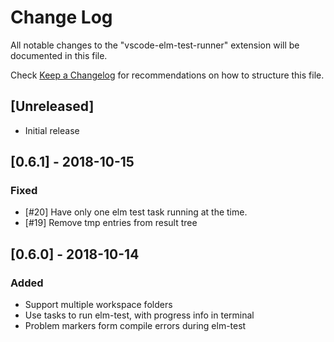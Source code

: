 # Change Log
All notable changes to the "vscode-elm-test-runner" extension will be documented in this file.

Check [Keep a Changelog](http://keepachangelog.com/) for recommendations on how to structure this file.

## [Unreleased]
- Initial release

## [0.6.1] - 2018-10-15
### Fixed
- [#20] Have only one elm test task running at the time.
- [#19] Remove tmp entries from result tree

## [0.6.0] - 2018-10-14
### Added
- Support multiple workspace folders
- Use tasks to run elm-test, with progress info in terminal
- Problem markers form compile errors during elm-test
